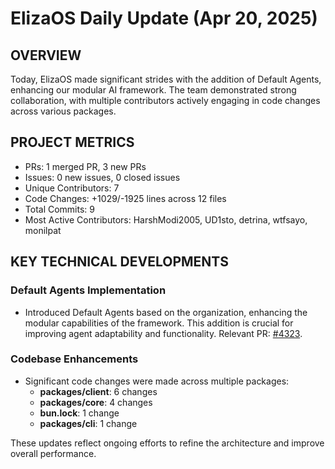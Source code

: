 # ElizaOS Daily Update (Apr 20, 2025)

## OVERVIEW 
Today, ElizaOS made significant strides with the addition of Default Agents, enhancing our modular AI framework. The team demonstrated strong collaboration, with multiple contributors actively engaging in code changes across various packages.

## PROJECT METRICS
- PRs: 1 merged PR, 3 new PRs
- Issues: 0 new issues, 0 closed issues
- Unique Contributors: 7
- Code Changes: +1029/-1925 lines across 12 files
- Total Commits: 9
- Most Active Contributors: HarshModi2005, UD1sto, detrina, wtfsayo, monilpat

## KEY TECHNICAL DEVELOPMENTS

### Default Agents Implementation
- Introduced Default Agents based on the organization, enhancing the modular capabilities of the framework. This addition is crucial for improving agent adaptability and functionality. Relevant PR: [#4323](https://github.com/elizaos/eliza/pull/4323).

### Codebase Enhancements
- Significant code changes were made across multiple packages:
  - **packages/client**: 6 changes
  - **packages/core**: 4 changes
  - **bun.lock**: 1 change
  - **packages/cli**: 1 change

These updates reflect ongoing efforts to refine the architecture and improve overall performance.